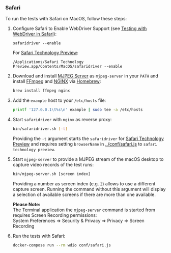 ### Safari

To run the tests with Safari on MacOS, follow these steps:

1. Configure Safari to Enable WebDriver Support (see
   [Testing with WebDriver in Safari](https://developer.apple.com/documentation/webkit/testing_with_webdriver_in_safari)):

   ```
   safaridriver --enable
   ```

   For
   [Safari Technology Preview](https://developer.apple.com/safari/technology-preview/):

   ```
   /Applications/Safari Technology Preview.app/Contents/MacOS/safaridriver --enable
   ```

2. Download and install [MJPEG Server](https://github.com/blueimp/mjpeg-server)
   as `mjpeg-server` in your `PATH` and install [FFmpeg](https://ffmpeg.org/)
   and [NGINX](https://nginx.org/) via [Homebrew](https://brew.sh/):

   ```sh
   brew install ffmpeg nginx
   ```

3. Add the `example` host to your `/etc/hosts` file:

   ```sh
   printf '127.0.0.1\t%s\n' example | sudo tee -a /etc/hosts
   ```

4. Start `safaridriver` with `nginx` as reverse proxy:

   ```sh
   bin/safaridriver.sh [-t]
   ```

   Providing the `-t` argument starts the `safaridriver` for
   [Safari Technology Preview](https://developer.apple.com/safari/technology-preview/)
   and requires setting `browserName` in [../conf/safari.js](../conf/safari.js)
   to `safari technology preview`.

5. Start `mjpeg-server` to provide a MJPEG stream of the macOS desktop to
   capture video records of the test runs:

   ```sh
   bin/mjpeg-server.sh [screen index]
   ```

   Providing a number as screen index (e.g. `2`) allows to use a different
   capture screen. Running the command without this argument will display a
   selection of available screens if there are more than one available.

   **Please Note:**  
   The Terminal application the `mjpeg-server` command is started from requires
   Screen Recording permissions:  
   System Preferences => Security & Privacy => Privacy => Screen Recording

6. Run the tests with Safari:
   ```sh
   docker-compose run --rm wdio conf/safari.js
   ```

